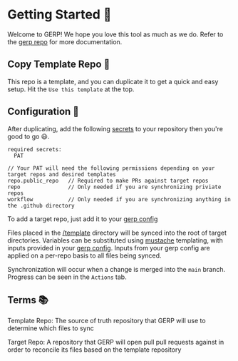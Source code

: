 # Getting Started :octopus:

Welcome to GERP! We hope you love this tool as much as we do. Refer to the [gerp repo](https://github.com/gerp-project/gerp) for more documentation.

## Copy Template Repo :page_facing_up:

This repo is a template, and you can duplicate it to get a quick and easy setup. Hit the `Use this template` at the top.

## Configuration :wrench:

After duplicating, add the following [secrets](https://docs.github.com/en/actions/security-guides/encrypted-secrets#creating-encrypted-secrets-for-a-repository) to your repository then you're good to go :smiley:.

```
required secrets:
  PAT

// Your PAT will need the following permissions depending on your target repos and desired templates
repo.public_repo   // Required to make PRs against target repos
repo               // Only needed if you are synchronizing priviate repos
workflow           // Only needed if you are synchronizing anything in the .github directory 
```
To add a target repo, just add it to your [gerp config](.gerp/config.json)

Files placed in the [/template](/template) directory will be synced into the root of target directories. Variables can be substituted using [mustache](http://mustache.github.io/) templating, with inputs provided in your [gerp config](.gerp/config.json). Inputs from your gerp config are applied on a per-repo basis to all files being synced.

Synchronization will occur when a change is merged into the `main` branch. Progress can be seen in the `Actions` tab.
 
## Terms :books:

Template Repo: The source of truth repository that GERP will use to determine which files to sync

Target Repo: A repository that GERP will open pull pull requests against in order to reconcile its files based on the template repository
